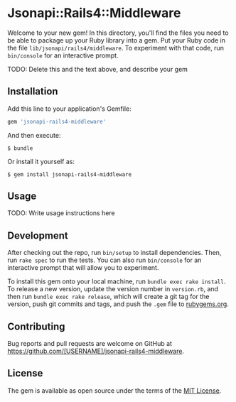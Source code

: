 # Jsonapi::Rails4::Middleware

Welcome to your new gem! In this directory, you'll find the files you need to be able to package up your Ruby library into a gem. Put your Ruby code in the file `lib/jsonapi/rails4/middleware`. To experiment with that code, run `bin/console` for an interactive prompt.

TODO: Delete this and the text above, and describe your gem

## Installation

Add this line to your application's Gemfile:

```ruby
gem 'jsonapi-rails4-middleware'
```

And then execute:

    $ bundle

Or install it yourself as:

    $ gem install jsonapi-rails4-middleware

## Usage

TODO: Write usage instructions here

## Development

After checking out the repo, run `bin/setup` to install dependencies. Then, run `rake spec` to run the tests. You can also run `bin/console` for an interactive prompt that will allow you to experiment.

To install this gem onto your local machine, run `bundle exec rake install`. To release a new version, update the version number in `version.rb`, and then run `bundle exec rake release`, which will create a git tag for the version, push git commits and tags, and push the `.gem` file to [rubygems.org](https://rubygems.org).

## Contributing

Bug reports and pull requests are welcome on GitHub at https://github.com/[USERNAME]/jsonapi-rails4-middleware.


## License

The gem is available as open source under the terms of the [MIT License](http://opensource.org/licenses/MIT).

